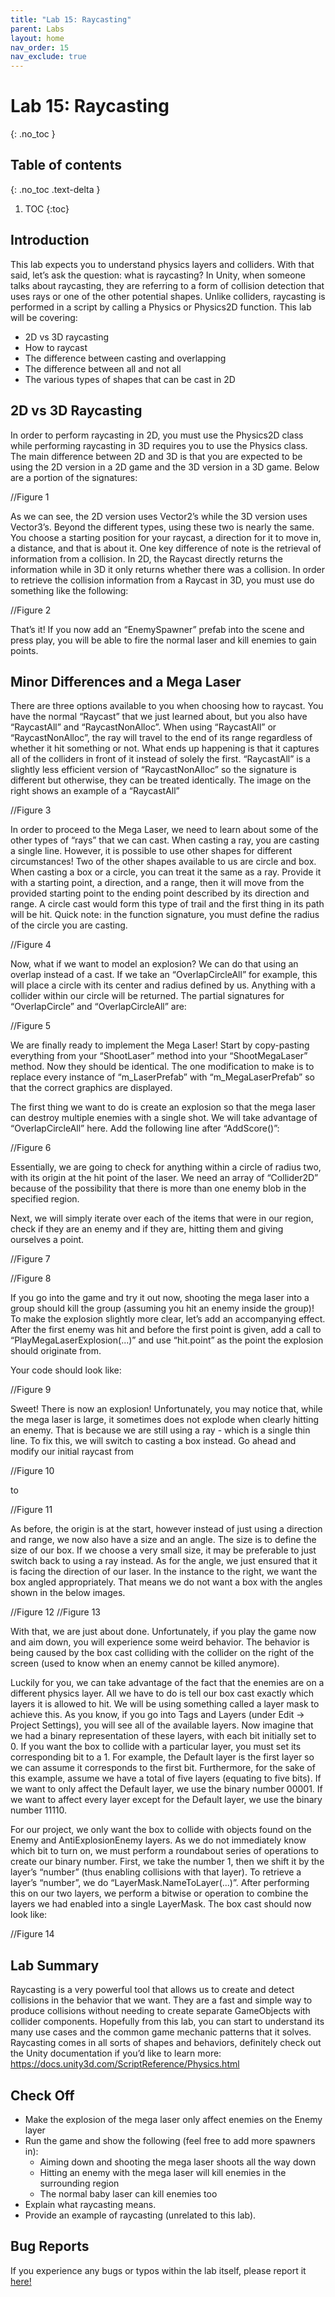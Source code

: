 ```yaml
---
title: "Lab 15: Raycasting"
parent: Labs
layout: home
nav_order: 15
nav_exclude: true
---
```


# Lab 15: Raycasting
{: .no_toc }

## Table of contents
{: .no_toc .text-delta }

1. TOC
{:toc}

## Introduction

This lab expects you to understand physics layers and colliders. With that said, let’s ask the question: what is raycasting? In Unity, when someone talks about raycasting, they are referring to a form of collision detection that uses rays or one of the other potential shapes. Unlike colliders, raycasting is performed in a script by calling a Physics or Physics2D function. This lab will be covering:

- 2D vs 3D raycasting
- How to raycast
- The difference between casting and overlapping
- The difference between all and not all
- The various types of shapes that can be cast in 2D

## 2D vs 3D Raycasting

In order to perform raycasting in 2D, you must use the Physics2D class while performing raycasting in 3D requires you to use the Physics class. The main difference between 2D and 3D is that you are expected to be using the 2D version in a 2D game and the 3D version in a 3D game. Below are a portion of the signatures:

//Figure 1

As we can see, the 2D version uses Vector2’s while the 3D version uses Vector3’s. Beyond the different types, using these two is nearly the same. You choose a starting position for your raycast, a direction for it to move in, a distance, and that is about it. One key difference of note is the retrieval of information from a collision. In 2D, the Raycast directly returns the information while in 3D it only returns whether there was a collision. In order to retrieve the collision information from a Raycast in 3D, you must use do something like the following:

//Figure 2

That’s it! If you now add an “EnemySpawner” prefab into the scene and press play, you will be able to fire the normal laser and kill enemies to gain points.

## Minor Differences and a Mega Laser

There are three options available to you when choosing how to raycast. You have the normal “Raycast” that we just learned about, but you also have “RaycastAll” and “RaycastNonAlloc”. When using “RaycastAll” or “RaycastNonAlloc”, the ray will travel to the end of its range regardless of whether it hit something or not. What ends up happening is that it captures all of the colliders in front of it instead of solely the first. “RaycastAll” is a slightly less efficient version of “RaycastNonAlloc” so the signature is different but otherwise, they can be treated identically. The image on the right shows an example of a “RaycastAll”

//Figure 3

In order to proceed to the Mega Laser, we need to learn about some of the other types of “rays” that we can cast. When casting a ray, you are casting a single line. However, it is possible to use other shapes for different circumstances! Two of the other shapes available to us are circle and box. When casting a box or a circle, you can treat it the same as a ray. Provide it with a starting point, a direction, and a range, then it will move from the provided starting point to the ending point described by its direction and range. A circle cast would form this type of trail and the first thing in its path will be hit. Quick note: in the function signature, you must define the radius of the circle you are casting.

//Figure 4

Now, what if we want to model an explosion? We can do that using an overlap instead of a cast. If we take an “OverlapCircleAll” for example, this will place a circle with its center and radius defined by us. Anything with a collider within our circle will be returned. The partial signatures for “OverlapCircle” and “OverlapCircleAll” are:

//Figure 5

We are finally ready to implement the Mega Laser! Start by copy-pasting everything from your “ShootLaser” method into your “ShootMegaLaser” method. Now they should be identical. The one modification to make is to replace every instance of “m_LaserPrefab” with “m_MegaLaserPrefab” so that the correct graphics are displayed.


The first thing we want to do is create an explosion so that the mega laser can destroy multiple enemies with a single shot. We will take advantage of “OverlapCircleAll” here. Add the following line after “AddScore()”:

//Figure 6

Essentially, we are going to check for anything within a circle of radius two, with its origin at the hit point of the laser. We need an array of “Collider2D” because of the possibility that there is more than one enemy blob in the specified region.

Next, we will simply iterate over each of the items that were in our region, check if they are an enemy and if they are, hitting them and giving ourselves a point.


//Figure 7

//Figure 8

If you go into the game and try it out now, shooting the mega laser into a group should kill the group (assuming you hit an enemy inside the group)! To make the explosion slightly more clear, let’s add an accompanying effect. After the first enemy was hit and before the first point is given, add a call to “PlayMegaLaserExplosion(...)” and use “hit.point” as the point the explosion should originate from.

Your code should look like:

//Figure 9

Sweet! There is now an explosion! Unfortunately, you may notice that, while the mega laser is large, it sometimes does not explode when clearly hitting an enemy. That is because we are still using a ray - which is a single thin line. To fix this, we will switch to casting a box instead. Go ahead and modify our initial raycast from

//Figure 10

to

//Figure 11

As before, the origin is at the start, however instead of just using a direction and range, we now also have a size and an angle. The size is to define the size of our box. If we choose a very small size, it may be preferable to just switch back to using a ray instead. As for the angle, we just ensured that it is facing the direction of our laser. In the instance to the right, we want the box angled appropriately. That means we do not want a box with the angles shown in the below images.

//Figure 12
//Figure 13

With that, we are just about done. Unfortunately, if you play the game now and aim down, you will experience some weird behavior. The behavior is being caused by the box cast colliding with the collider on the right of the screen (used to know when an enemy cannot be killed anymore).

Luckily for you, we can take advantage of the fact that the enemies are on a different physics layer. All we have to do is tell our box cast exactly which layers it is allowed to hit. We will be using something called a layer mask to achieve this. As you know, if you go into Tags and Layers (under Edit → Project Settings), you will see all of the available layers. Now imagine that we had a binary representation of these layers, with each bit initially set to 0. If you want the box to collide with a particular layer, you must set its corresponding bit to a 1. For example, the Default layer is the first layer so we can assume it corresponds to the first bit. Furthermore, for the sake of this example, assume we have a total of five layers (equating to five bits). If we want to only affect the Default layer, we use the binary number 00001. If we want to affect every layer except for the Default layer, we use the binary number 11110.

For our project, we only want the box to collide with objects found on the Enemy and AntiExplosionEnemy layers. As we do not immediately know which bit to turn on, we must perform a roundabout series of operations to create our binary number. First, we take the number 1, then we shift it by the layer’s “number” (thus enabling collisions with that layer). To retrieve a layer’s “number”, we do “LayerMask.NameToLayer(...)”. After performing this on our two layers, we perform a bitwise or operation to combine the layers we had enabled into a single LayerMask. The box cast should now look like:

//Figure 14

## Lab Summary

Raycasting is a very powerful tool that allows us to create and detect collisions in the behavior that we want. They are a fast and simple way to produce collisions without needing to create separate GameObjects with collider components. Hopefully from this lab, you can start to understand its many use cases and the common game mechanic patterns that it solves. Raycasting comes in all sorts of shapes and behaviors, definitely check out the Unity documentation if you’d like to learn more: https://docs.unity3d.com/ScriptReference/Physics.html

## Check Off

- Make the explosion of the mega laser only affect enemies on the Enemy layer
- Run the game and show the following (feel free to add more spawners in):
    - Aiming down and shooting the mega laser shoots all the way down
    - Hitting an enemy with the mega laser will kill enemies in the surrounding region
    - The normal baby laser can kill enemies too
- Explain what raycasting means.
- Provide an example of raycasting (unrelated to this lab).




## Bug Reports
If you experience any bugs or typos within the lab itself, please report it [here!]

[here!]: https://forms.gle/1C2GPHGDHCQo3WWe7 